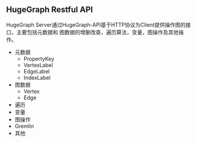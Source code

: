 ## HugeGraph Restful API

HugeGraph Server通过HugeGraph-API基于HTTP协议为Client提供操作图的接口，主要包括元数据和
图数据的增删改查，遍历算法，变量，图操作及其他操作。

- 元数据
  - PropertyKey
  - VertexLabel
  - EdgeLabel
  - IndexLabel
- 图数据
  - Vertex
  - Edge
- 遍历
- 变量
- 图操作
- Gremlin
- 其他
